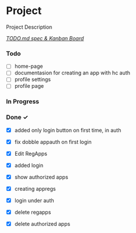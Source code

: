 # Project

Project Description

<em>[TODO.md spec & Kanban Board](https://bit.ly/3fCwKfM)</em>

### Todo

- [ ] home-page  
- [ ] documentasion for creating an app with hc auth  
- [ ] profile settings  
- [ ] profile page  

### In Progress


### Done ✓

- [x] added only login button on first time, in auth  
- [x] fix dobble appauth on first login  
- [x] Edit RegApps  
- [x] added login  
- [x] show authorized apps  
- [x] creating appregs  
- [x] login under auth  
- [x] delete regapps  
- [x] delete authorized apps  

